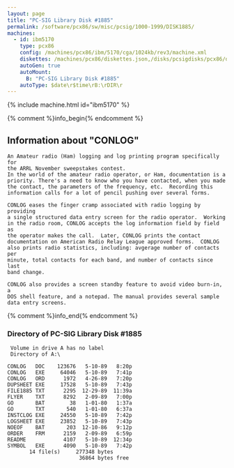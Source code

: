 ```yaml
---
layout: page
title: "PC-SIG Library Disk #1885"
permalink: /software/pcx86/sw/misc/pcsig/1000-1999/DISK1885/
machines:
  - id: ibm5170
    type: pcx86
    config: /machines/pcx86/ibm/5170/cga/1024kb/rev3/machine.xml
    diskettes: /machines/pcx86/diskettes.json,/disks/pcsigdisks/pcx86/diskettes.json
    autoGen: true
    autoMount:
      B: "PC-SIG Library Disk #1885"
    autoType: $date\r$time\rB:\rDIR\r
---
```


{% include machine.html id="ibm5170" %}

{% comment %}info_begin{% endcomment %}

## Information about "CONLOG"

    An Amateur radio (Ham) logging and log printing program specifically for
    the ARRL November sweepstakes contest.
    In the world of the amateur radio operator, or Ham, documentation is a
    priority. There's a need to know who you have contacted, when you made
    the contact, the parameters of the frequency, etc.  Recording this
    information calls for a lot of pencil pushing over several forms.
    
    CONLOG eases the finger cramp associated with radio logging by providing
    a single structured data entry screen for the radio operator.  Working
    in the radio room, CONLOG accepts the log information field by field as
    the operator makes the call.  Later, CONLOG prints the contact
    documentation on American Radio Relay League approved forms.  CONLOG
    also prints radio statistics, including: avgerage number of contacts per
    minute, total contacts for each band, and number of contacts since last
    band change.
    
    CONLOG also provides a screen standby feature to avoid video burn-in, a
    DOS shell feature, and a notepad. The manual provides several sample
    data entry screens.
{% comment %}info_end{% endcomment %}


### Directory of PC-SIG Library Disk #1885

     Volume in drive A has no label
     Directory of A:\

    CONLOG   DOC    123676   5-10-89   8:20p
    CONLOG   EXE     64046   5-10-89   7:41p
    CONLOG   ORD      1972   4-26-89   7:20p
    DUPSHEET EXE     17528   5-10-89   7:43p
    FILE1885 TXT      2295  12-29-89  11:39a
    FLYER    TXT      8292   2-09-89   7:00p
    GO       BAT        38   1-01-80   1:37a
    GO       TXT       540   1-01-80   6:37a
    INSTCLOG EXE     24550   5-10-89   7:42p
    LOGSHEET EXE     23852   5-10-89   7:43p
    NOEOF    BAT       203  12-10-86   9:12p
    ORDER    FRM      2159   2-09-89   6:59p
    README            4107   5-10-89  12:34p
    SYMBOL   EXE      4090   5-10-89   7:42p
           14 file(s)     277348 bytes
                           36864 bytes free
